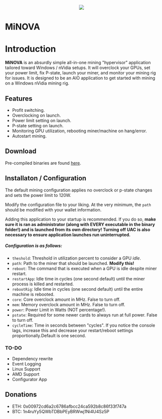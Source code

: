<p align="center">
<img src="http://i.imgur.com/eaMx96c.png">
</p>

MiNOVA
=

Introduction
==

**MiNOVA** is an absurdly simple all-in-one mining "hypervisor" application tailored toward Windows / nVidia setups. It will overclock your GPUs, set your power limit, fix P-state, launch your miner, and monitor your mining rig for issues. It is designed to be an AIO application to get started with mining on a Windows nVidia mining rig.

## Features ##
- Profit switching.
- Overclocking on launch.
- Power limit setting on launch.
- P-state setting on launch.
- Monitoring GPU utilization, rebooting miner/machine on hang/error.
- Autostart mining.

## Download ##

Pre-compiled binaries are found [here](https://github.com/n4ru/MiNOVA/releases).

## Installaton / Configuration ##

The default mining configuration applies no overclock or p-state changes and sets the power limit to 120W.

Modify the configuration file to your liking. At the very minimum, the `path` should be modified with your wallet information. 

Adding this application to your startup is recommended. If you do so, **make sure it is ran as administrator (along with EVERY executable in the binary folder!) and is launched from its own directory! Turning off UAC is also necessary to ensure application launches run uninterrupted.**

##### Configuration is as follows: #####
- `theshold`: Threshold in utilization percent to consider a GPU *idle*.
- `path`: Path to the miner that should be launched. **Modify this!**
- `reboot`: The command that is executed when a GPU is idle despite miner restart.
- `restartApp`: Idle time in cycles (one second default) until the miner process is killed and restarted.
- `rebootRig`: Idle time in cycles (one second default) until the entire machine is rebooted.
- `core`: Core overclock amount in MHz. False to turn off.
- `mem`: Memory overclock amount in MHz. False to turn off.
- `power`: Power Limit in Watts (NOT percentage!).
- `pstate`: Required for some newer cards to always run at full power. False to turn off.
- `cycleTime`: Time in seconds between "cycles". If you notice the console lags, increase this and decrease your restart/reboot settings proportionally.Default is one second.

### TO-DO ###
- Dependency rewrite
- Event Logging
- Linux Support
- AMD Support
- Configurator App

## Donations ##
- ETH: 0x00972cd6a2c6786afbcc24ca592b8c86f33f747a 
- BTC: 1n4ruYy5QWbTDBbPEyBRWwj1Ni4U4Sz5P